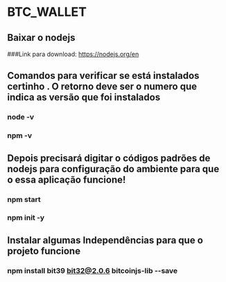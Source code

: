 # BTC_WALLET

## Baixar o nodejs
 ###Link para download: https://nodejs.org/en

## Comandos para verificar se está instalados certinho . O retorno deve ser o numero que indica as versão que foi instalados
### node -v 
### npm -v

## Depois precisará digitar o códigos padrões de nodejs para configuração do ambiente para que o essa aplicação funcione!
### npm start
### npm init -y

## Instalar algumas Independências para que o projeto funcione
### npm install bit39 bit32@2.0.6 bitcoinjs-lib --save
